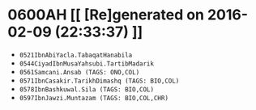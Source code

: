 # 0600AH [[ [Re]generated on 2016-02-09 (22:33:37) ]]

* `0521IbnAbiYacla.TabaqatHanabila`
* `0544CiyadIbnMusaYahsubi.TartibMadarik`
* `0561Samcani.Ansab (TAGS: ONO,COL)`
* `0571IbnCasakir.TarikhDimashq (TAGS: BIO,COL)`
* `0578IbnBashkuwal.Sila (TAGS: BIO,COL)`
* `0597IbnJawzi.Muntazam (TAGS: BIO,COL,CHR)`
